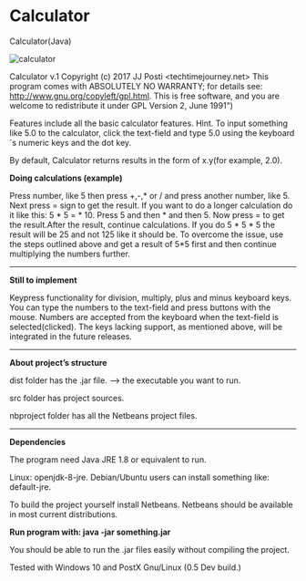 # Calculator
Calculator(Java)

![calculator](https://user-images.githubusercontent.com/29865797/32137320-46303fce-bc26-11e7-8ce9-d1259aaf616d.jpg)

Calculator v.1 Copyright (c) 2017 JJ Posti <techtimejourney.net> This program comes with ABSOLUTELY NO WARRANTY; for details see: http://www.gnu.org/copyleft/gpl.html. This is free software, and you are welcome to redistribute it under GPL Version 2, June 1991")
 
Features include all the basic calculator features.
Hint. To input something like 5.0 to the calculator, click the text-field and type 5.0 using the keyboard´s numeric keys and the dot key.

By default, Calculator returns results in the form of x.y(for example, 2.0).

<b>Doing calculations (example)</b>

Press number, like 5 then press +,-,* or / and press another number, like 5. Next press = sign to get the result.
If you want to do a longer calculation do it like this: 5 * 5 = * 10. 
Press 5 and then * and then 5. Now press = to get the result.After the result, continue calculations.
If you do 5 * 5 * 5 the result will be 25 and not 125 like it should be. To overcome the issue, use the steps outlined above and get a result of 5*5 first and then continue multiplying the numbers further.

_______________________________

<b>Still to implement</b> 

Keypress functionality for division, multiply, plus and minus keyboard keys.
You can type the numbers to the text-field and press buttons with the mouse. Numbers are accepted from the keyboard when the text-field is selected(clicked). The keys lacking support, as mentioned above, will be integrated in the future releases.

___________________________________

<b>About project’s structure</b>

dist folder has the .jar file. --> the executable you want to run. 

src folder has project sources. 

nbproject folder has all the Netbeans project files.

______________________________________

<b>Dependencies</b>

The program need Java JRE 1.8 or equivalent to run.

Linux: openjdk-8-jre. Debian/Ubuntu users can install something like: default-jre.

To build the project yourself install Netbeans. Netbeans should be available in most current distributions.

<b>Run program with: java -jar something.jar</b>

You should be able to run the .jar files easily without compiling the project.

Tested with Windows 10 and PostX Gnu/Linux (0.5 Dev build.)

